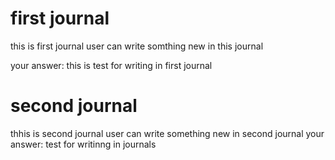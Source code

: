 # first journal
this is first journal
user can write somthing new in this journal

your answer: this is test for writing in first  journal
# second journal
thhis is second journal
user can write something new in second journal
your answer: test for writinng in journals
